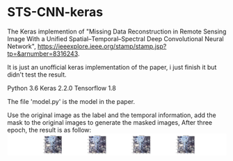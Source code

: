 # STS-CNN-keras

The Keras implemention of "Missing Data Reconstruction in Remote Sensing Image With a Unified Spatial–Temporal–Spectral Deep Convolutional Neural Network", https://ieeexplore.ieee.org/stamp/stamp.jsp?tp=&arnumber=8316243.

It is just an unofficial keras implementation of the paper, i just finish it but didn't test the result.

Python 3.6
Keras 2.2.0
Tensorflow 1.8

The file 'model.py' is the model in the paper.

Use the original image as the label and the temporal information, add the mask to the original images to generate the masked images, After three epoch, the result is as follow:
 ![image](https://github.com/quelladai/STS-CNN-keras/blob/master/result/img_1_2018-08-23-14-23-38.png)
    

